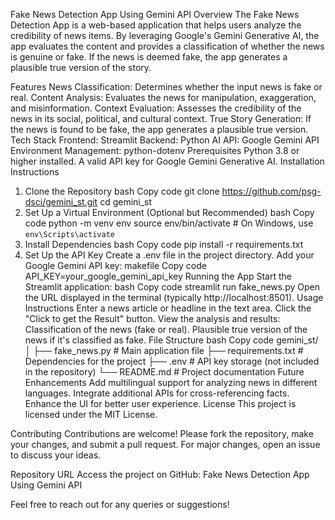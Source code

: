 Fake News Detection App Using Gemini API
Overview
The Fake News Detection App is a web-based application that helps users analyze the credibility of news items. By leveraging Google's Gemini Generative AI, the app evaluates the content and provides a classification of whether the news is genuine or fake. If the news is deemed fake, the app generates a plausible true version of the story.

Features
News Classification: Determines whether the input news is fake or real.
Content Analysis: Evaluates the news for manipulation, exaggeration, and misinformation.
Context Evaluation: Assesses the credibility of the news in its social, political, and cultural context.
True Story Generation: If the news is found to be fake, the app generates a plausible true version.
Tech Stack
Frontend: Streamlit
Backend: Python
AI API: Google Gemini API
Environment Management: python-dotenv
Prerequisites
Python 3.8 or higher installed.
A valid API key for Google Gemini Generative AI.
Installation Instructions
1. Clone the Repository
bash
Copy code
git clone https://github.com/psg-dsci/gemini_st.git
cd gemini_st
2. Set Up a Virtual Environment (Optional but Recommended)
bash
Copy code
python -m venv env
source env/bin/activate  # On Windows, use `env\Scripts\activate`
3. Install Dependencies
bash
Copy code
pip install -r requirements.txt
4. Set Up the API Key
Create a .env file in the project directory.
Add your Google Gemini API key:
makefile
Copy code
API_KEY=your_google_gemini_api_key
Running the App
Start the Streamlit application:
bash
Copy code
streamlit run fake_news.py
Open the URL displayed in the terminal (typically http://localhost:8501).
Usage Instructions
Enter a news article or headline in the text area.
Click the "Click to get the Result" button.
View the analysis and results:
Classification of the news (fake or real).
Plausible true version of the news if it's classified as fake.
File Structure
bash
Copy code
gemini_st/
│
├── fake_news.py        # Main application file
├── requirements.txt    # Dependencies for the project
├── .env                # API key storage (not included in the repository)
└── README.md           # Project documentation
Future Enhancements
Add multilingual support for analyzing news in different languages.
Integrate additional APIs for cross-referencing facts.
Enhance the UI for better user experience.
License
This project is licensed under the MIT License.

Contributing
Contributions are welcome! Please fork the repository, make your changes, and submit a pull request. For major changes, open an issue to discuss your ideas.

Repository URL
Access the project on GitHub: Fake News Detection App Using Gemini API

Feel free to reach out for any queries or suggestions!
